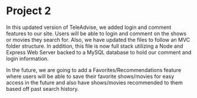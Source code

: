 # Project 2

In this updated version of TeleAdvise, we added login and comment features to our site. Users will be able to login and comment on the shows or movies they search for. Also, we have updated the files to follow an MVC folder structure. In addition, this file is now full stack utilizing a Node and Express Web Server backed to a MySQL database to hold our comment and login information. 

In the future, we are going to add a Favorites/Recommendations feature where users will be able to save their favorite shows/movies for easy access in the future and also have shows/movies recommended to them based off past search history.

